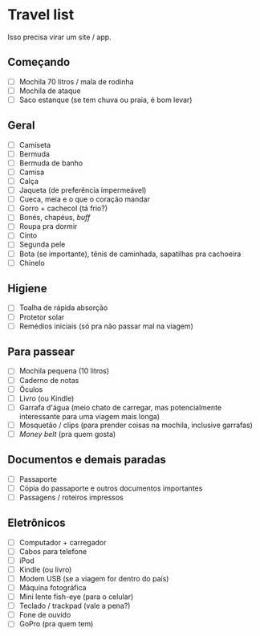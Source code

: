 # Travel list

Isso precisa virar um site / app.

## Começando
- [ ] Mochila 70 litros / mala de rodinha
- [ ] Mochila de ataque
- [ ] Saco estanque (se tem chuva ou praia, é bom levar)

## Geral
- [ ] Camiseta
- [ ] Bermuda
- [ ] Bermuda de banho
- [ ] Camisa
- [ ] Calça
- [ ] Jaqueta (de preferência impermeável)
- [ ] Cueca, meia e o que o coração mandar
- [ ] Gorro + cachecol (tá frio?)
- [ ] Bonés, chapéus, _buff_
- [ ] Roupa pra dormir
- [ ] Cinto
- [ ] Segunda pele
- [ ] Bota (se importante), tênis de caminhada, sapatilhas pra cachoeira
- [ ] Chinelo

## Higiene
- [ ] Toalha de rápida absorção
- [ ] Protetor solar
- [ ] Remédios iniciais (só pra não passar mal na viagem)

## Para passear
- [ ] Mochila pequena (10 litros) 
- [ ] Caderno de notas
- [ ] Óculos
- [ ] Livro (ou Kindle)
- [ ] Garrafa d'água (meio chato de carregar, mas potencialmente interessante para uma viagem mais longa)
- [ ] Mosquetão / clips (para prender coisas na mochila, inclusive garrafas)
- [ ] _Money belt_ (pra quem gosta)

## Documentos e demais paradas
- [ ] Passaporte
- [ ] Cópia do passaporte e outros documentos importantes
- [ ] Passagens / roteiros impressos

## Eletrônicos
- [ ] Computador + carregador
- [ ] Cabos para telefone
- [ ] iPod
- [ ] Kindle (ou livro)
- [ ] Modem USB (se a viagem for dentro do país)
- [ ] Máquina fotográfica
- [ ] Mini lente fish-eye (para o celular)
- [ ] Teclado / trackpad (vale a pena?)
- [ ] Fone de ouvido
- [ ] GoPro (pra quem tem)
